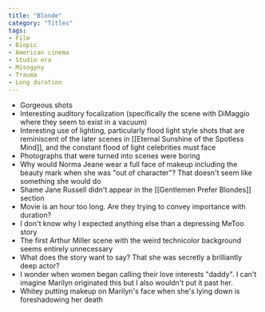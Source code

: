 ```yaml
---
title: "Blonde"
category: "Titles"
tags:
- Film
- Biopic
- American cinema
- Studio era
- Misogyny
- Trauma
- Long duration
---
```

- Gorgeous shots
- Interesting auditory focalization (specifically the scene with DiMaggio where they seem to exist in a vacuum)
- Interesting use of lighting, particularly flood light style shots that are reminiscent of the later scenes in [[Eternal Sunshine of the Spotless Mind]], and the constant flood of light celebrities must face
- Photographs that were turned into scenes were boring
- Why would Norma Jeane wear a full face of makeup including the beauty mark when she was "out of character"? That doesn't seem like something she would do
- Shame Jane Russell didn't appear in the [[Gentlemen Prefer Blondes]] section
- Movie is an hour too long. Are they trying to convey importance with duration?
- I don't know why I expected anything else than a depressing MeToo story
- The first Arthur Miller scene with the weird technicolor background seems entirely unnecessary 
- What does the story want to say? That she was secretly a brilliantly deep actor?
- I wonder when women began calling their love interests "daddy". I can't imagine Marilyn originated this but I also wouldn't put it past her. 
- Whitey putting makeup on Marilyn's face when she's lying down is foreshadowing her death 